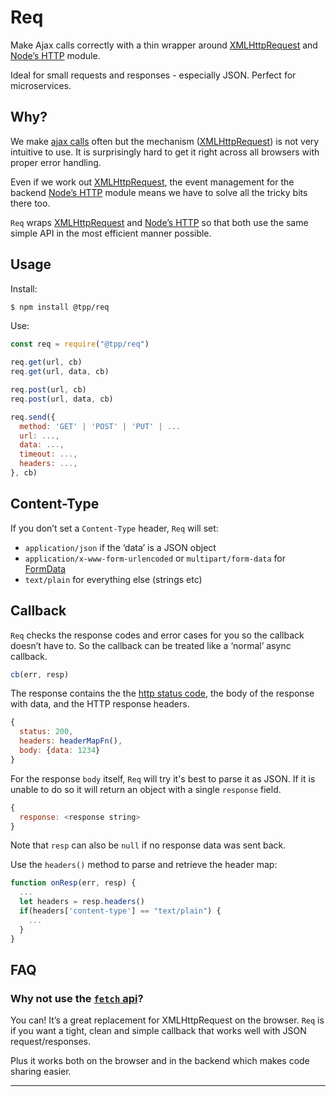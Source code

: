 # Req

Make Ajax calls correctly with a thin wrapper around [XMLHttpRequest](https://developer.mozilla.org/en-US/docs/Web/API/XMLHttpRequest) and [Node’s HTTP](https://nodejs.org/api/http.html) module.

Ideal for small requests and responses - especially JSON. Perfect for microservices.

## Why?

We make [ajax calls](https://en.wikipedia.org/wiki/Ajax_(programming)) often but the mechanism ([XMLHttpRequest](https://developer.mozilla.org/en-US/docs/Web/API/XMLHttpRequest)) is not very intuitive to use. It is surprisingly hard to get it right across all browsers with proper error handling.

Even if we work out [XMLHttpRequest](https://developer.mozilla.org/en-US/docs/Web/API/XMLHttpRequest), the event management for the backend [Node’s HTTP](https://nodejs.org/api/http.html) module means we have to solve all the tricky bits there too.

`Req` wraps [XMLHttpRequest](https://developer.mozilla.org/en-US/docs/Web/API/XMLHttpRequest) and [Node’s HTTP](https://nodejs.org/api/http.html) so that both use the same simple API in the most efficient manner possible.

## Usage

Install:

```sh
$ npm install @tpp/req
```

Use:

```javascript
const req = require("@tpp/req")

req.get(url, cb)
req.get(url, data, cb)

req.post(url, cb)
req.post(url, data, cb)

req.send({
  method: 'GET' | 'POST' | 'PUT' | ...
  url: ...,
  data: ...,
  timeout: ...,
  headers: ...,
}, cb)
```

## Content-Type

If you don’t set a `Content-Type` header, `Req` will set:

* `application/json` if the ‘data’ is a JSON object
* `application/x-www-form-urlencoded` or `multipart/form-data` for [FormData](https://developer.mozilla.org/en-US/docs/Web/API/FormData)
* `text/plain` for everything else (strings etc)

## Callback

`Req` checks the response codes and error cases for you so the callback doesn’t have to. So the callback can be treated like a ‘normal’ async callback.

```javascript
cb(err, resp)
```

The response contains the the [http status code](https://en.wikipedia.org/wiki/List_of_HTTP_status_codes), the body of the response with data, and the HTTP response headers.

```js
{
  status: 200,
  headers: headerMapFn(),
  body: {data: 1234}
}
```

For the response `body` itself, `Req` will try it's best to parse it as JSON. If it is unable to do so it will return an object with a single `response` field.

```javascript
{
  response: <response string>
}
```

Note that `resp` can also be `null` if no response data was sent back.

Use the `headers()` method to parse and retrieve the header map:

```javascript
function onResp(err, resp) {
  ...
  let headers = resp.headers()
  if(headers['content-type'] == "text/plain") {
    ...
  }
}
```

## FAQ

### Why not use the [`fetch` api](https://developer.mozilla.org/en-US/docs/Web/API/Fetch_API)?

You can! It’s a great replacement for XMLHttpRequest on the browser. `Req` is if you want a tight, clean and simple callback that works well with JSON request/responses.

Plus it works both on the browser and in the backend which makes code sharing easier.

---

